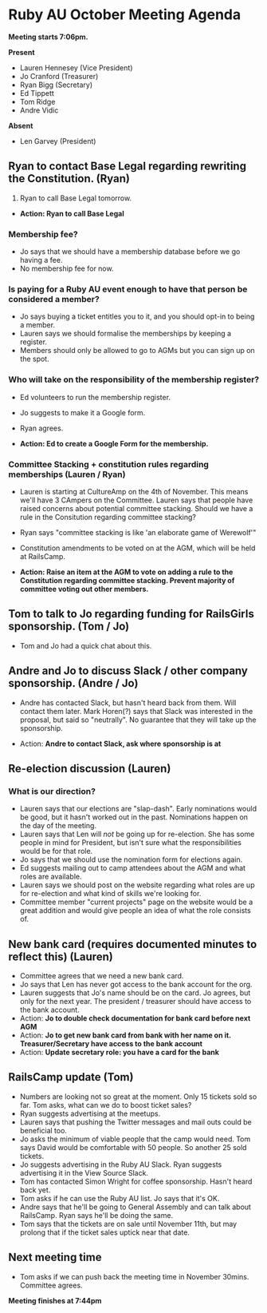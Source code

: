 # Ruby AU October Meeting Agenda

**Meeting starts 7:06pm.**

**Present**

* Lauren Hennesey (Vice President)
* Jo Cranford (Treasurer)
* Ryan Bigg (Secretary)
* Ed Tippett
* Tom Ridge
* Andre Vidic

**Absent**

* Len Garvey (President)

## Ryan to contact Base Legal regarding rewriting the Constitution. (Ryan)

1. Ryan to call Base Legal tomorrow.

* **Action: Ryan to call Base Legal**

### Membership fee?

* Jo says that we should have a membership database before we go having a fee.
* No membership fee for now.

### Is paying for a Ruby AU event enough to have that person be considered a member?

* Jo says buying a ticket entitles you to it, and you should opt-in to being a member.
* Lauren says we should formalise the memberships by keeping a register.
* Members should only be allowed to go to AGMs but you can sign up on the spot.

### Who will take on the responsibility of the membership register?

* Ed volunteers to run the membership register.
* Jo suggests to make it a Google form.
* Ryan agrees.

* **Action: Ed to create a Google Form for the membership.**

### Committee Stacking + constitution rules regarding memberships (Lauren / Ryan)

* Lauren is starting at CultureAmp on the 4th of November. This means we'll have 3 CAmpers on the Committee. Lauren says that people have raised concerns about potential committee stacking. Should we have a rule in the Consitution regarding committee stacking?
* Ryan says "committee stacking is like 'an elaborate game of Werewolf'"
* Constitution amendments to be voted on at the AGM, which will be held at RailsCamp.

* **Action: Raise an item at the AGM to vote on adding a rule to the Constitution regarding committee stacking. Prevent majority of committee voting out other members.**

## Tom to talk to Jo regarding funding for RailsGirls sponsorship. (Tom / Jo)

* Tom and Jo had a quick chat about this.

## Andre and Jo to discuss Slack / other company sponsorship. (Andre / Jo)

* Andre has contacted Slack, but hasn't heard back from them. Will contact them later. Mark Horen(?) says that Slack was interested in the proposal, but said so "neutrally". No guarantee that they will take up the sponsorship.

* Action: **Andre to contact Slack, ask where sponsorship is at**

## Re-election discussion (Lauren)

### What is our direction?

* Lauren says that our elections are "slap-dash". Early nominations would be good, but it hasn't worked out in the past. Nominations happen on the day of the meeting.
* Lauren says that Len will _not_ be going up for re-election. She has some people in mind for President, but isn't sure what the responsibilities would be for that role.
* Jo says that we should use the nomination form for elections again.
* Ed suggests mailing out to camp attendees about the AGM and what roles are available.
* Lauren says we should post on the website regarding what roles are up for re-election and what kind of skills we're looking for.
* Committee member "current projects" page on the website would be a great addition and would give people an idea of what the role consists of.

## New bank card (requires documented minutes to reflect this) (Lauren)

* Committee agrees that we need a new bank card.
* Jo says that Len has never got access to the bank account for the org.
* Lauren suggests that Jo's name should be on the card. Jo agrees, but only for the next year. The president / treasurer should have access to the bank account.
* Action: **Jo to double check documentation for bank card before next AGM**
* Action: **Jo to get new bank card from bank with her name on it. Treasurer/Secretary have access to the bank account**
* Action: **Update secretary role: you have a card for the bank**

## RailsCamp update (Tom)

* Numbers are looking not so great at the moment. Only 15 tickets sold so far. Tom asks, what can we do to boost ticket sales?
* Ryan suggests advertising at the meetups.
* Lauren says that pushing the Twitter messages and mail outs could be beneficial too.
* Jo asks the minimum of viable people that the camp would need. Tom says David would be comfortable with 50 people. So another 25 sold tickets.
* Jo suggests advertising in the Ruby AU Slack. Ryan suggests advertising it in the View Source Slack.
* Tom has contacted Simon Wright for coffee sponsorship. Hasn't heard back yet.
* Tom asks if he can use the Ruby AU list. Jo says that it's OK.
* Andre says that he'll be going to General Assembly and can talk about RailsCamp. Ryan says he'll be doing the same.
* Tom says that the tickets are on sale until November 11th, but may prolong that if the ticket sales uptick near that date.

## Next meeting time

* Tom asks if we can push back the meeting time in November 30mins. Committee agrees.

**Meeting finishes at 7:44pm**
